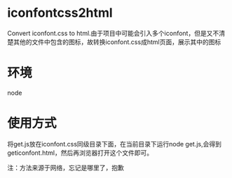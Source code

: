 # iconfontcss2html
Convert iconfont.css to html.由于项目中可能会引入多个iconfont，但是又不清楚其他的文件中包含的图标，故转换iconfont.css成html页面，展示其中的图标

# 环境
node

# 使用方式
将get.js放在iconfont.css同级目录下面，在当前目录下运行node get.js,会得到geticonfont.html，然后再浏览器打开这个文件即可。


注：方法来源于网络，忘记是哪里了，抱歉
